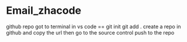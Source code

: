 # Email_zhacode

github repo
got to terminal in vs code ==  git init
git add .
create a repo in github and copy the url then go to the source control 
push to the repo
